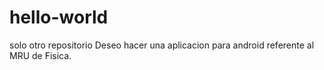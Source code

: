 # hello-world
solo otro repositorio
Deseo hacer una aplicacion para android referente al MRU de Fisica.
